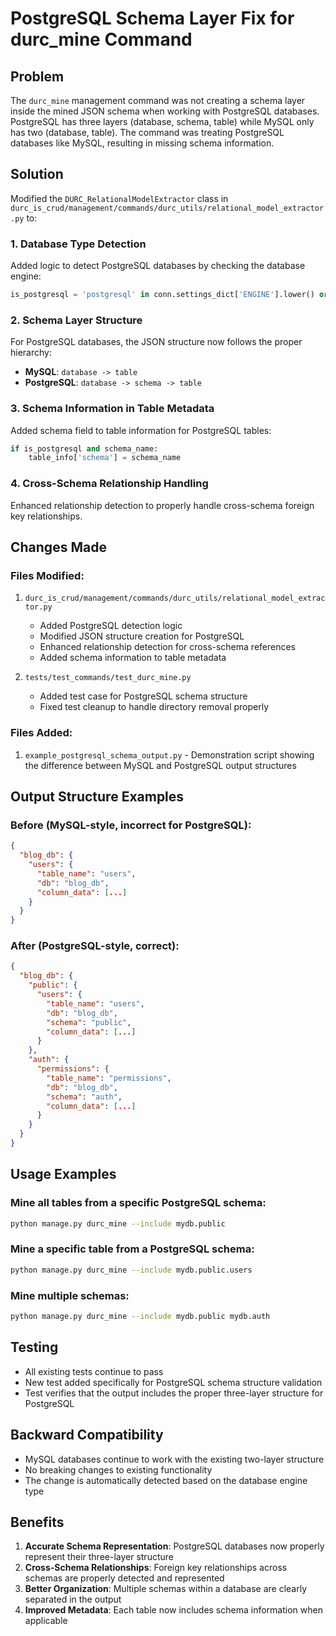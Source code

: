 # PostgreSQL Schema Layer Fix for durc_mine Command

## Problem
The `durc_mine` management command was not creating a schema layer inside the mined JSON schema when working with PostgreSQL databases. PostgreSQL has three layers (database, schema, table) while MySQL only has two (database, table). The command was treating PostgreSQL databases like MySQL, resulting in missing schema information.

## Solution
Modified the `DURC_RelationalModelExtractor` class in `durc_is_crud/management/commands/durc_utils/relational_model_extractor.py` to:

### 1. Database Type Detection
Added logic to detect PostgreSQL databases by checking the database engine:
```python
is_postgresql = 'postgresql' in conn.settings_dict['ENGINE'].lower() or 'psycopg' in conn.settings_dict['ENGINE'].lower()
```

### 2. Schema Layer Structure
For PostgreSQL databases, the JSON structure now follows the proper hierarchy:
- **MySQL**: `database -> table`
- **PostgreSQL**: `database -> schema -> table`

### 3. Schema Information in Table Metadata
Added schema field to table information for PostgreSQL tables:
```python
if is_postgresql and schema_name:
    table_info['schema'] = schema_name
```

### 4. Cross-Schema Relationship Handling
Enhanced relationship detection to properly handle cross-schema foreign key relationships.

## Changes Made

### Files Modified:
1. `durc_is_crud/management/commands/durc_utils/relational_model_extractor.py`
   - Added PostgreSQL detection logic
   - Modified JSON structure creation for PostgreSQL
   - Enhanced relationship detection for cross-schema references
   - Added schema information to table metadata

2. `tests/test_commands/test_durc_mine.py`
   - Added test case for PostgreSQL schema structure
   - Fixed test cleanup to handle directory removal properly

### Files Added:
1. `example_postgresql_schema_output.py` - Demonstration script showing the difference between MySQL and PostgreSQL output structures

## Output Structure Examples

### Before (MySQL-style, incorrect for PostgreSQL):
```json
{
  "blog_db": {
    "users": {
      "table_name": "users",
      "db": "blog_db",
      "column_data": [...]
    }
  }
}
```

### After (PostgreSQL-style, correct):
```json
{
  "blog_db": {
    "public": {
      "users": {
        "table_name": "users",
        "db": "blog_db",
        "schema": "public",
        "column_data": [...]
      }
    },
    "auth": {
      "permissions": {
        "table_name": "permissions",
        "db": "blog_db",
        "schema": "auth",
        "column_data": [...]
      }
    }
  }
}
```

## Usage Examples

### Mine all tables from a specific PostgreSQL schema:
```bash
python manage.py durc_mine --include mydb.public
```

### Mine a specific table from a PostgreSQL schema:
```bash
python manage.py durc_mine --include mydb.public.users
```

### Mine multiple schemas:
```bash
python manage.py durc_mine --include mydb.public mydb.auth
```

## Testing
- All existing tests continue to pass
- New test added specifically for PostgreSQL schema structure validation
- Test verifies that the output includes the proper three-layer structure for PostgreSQL

## Backward Compatibility
- MySQL databases continue to work with the existing two-layer structure
- No breaking changes to existing functionality
- The change is automatically detected based on the database engine type

## Benefits
1. **Accurate Schema Representation**: PostgreSQL databases now properly represent their three-layer structure
2. **Cross-Schema Relationships**: Foreign key relationships across schemas are properly detected and represented
3. **Better Organization**: Multiple schemas within a database are clearly separated in the output
4. **Improved Metadata**: Each table now includes schema information when applicable

